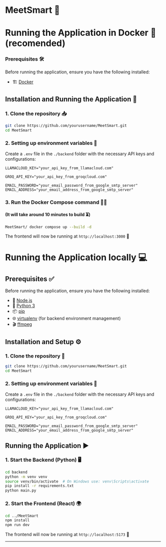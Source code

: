 # MeetSmart 🚀

# Running the Application in Docker 🐳 (recomended)
### Prerequisites 🛠️
Before running the application, ensure you have the following installed:
- 🏗️ [Docker](https://www.docker.com/products/docker-desktop/)

## Installation and Running the Application 🚀
### 1. Clone the repository 📥
```sh
git clone https://github.com/yourusername/MeetSmart.git
cd MeetSmart
```
### 2. Setting up environment variables 🔐
Create a `.env` file in the `./backend` folder with the necessary API keys and configurations:

```
LLAMACLOUD_KEY="your_api_key_from_llamacloud.com"

GROQ_API_KEY="your_api_key_from_groqcloud.com"

EMAIL_PASSWORD="your_email_password_from_google_smtp_server"
EMAIL_ADDRESS="your_email_address_from_google_smtp_server"
```

### 3. Run the Docker Compose command 🏃‍♂️
#### (It will take around 10 minutes to build ⏳)

```sh
MeetSmart/ docker compose up --build -d
```
The frontend will now be running at `http://localhost:3000` 🎊

# Running the Application locally 💻

## Prerequisites ✅
Before running the application, ensure you have the following installed:
- 📌 [Node.js](https://nodejs.org/)
- 🐍 [Python 3](https://www.python.org/)
- 📦 [pip](https://pip.pypa.io/en/stable/)
- 🌐 [virtualenv](https://virtualenv.pypa.io/en/latest/) (for backend environment management)
- 🎬 [ffmpeg](https://ffmpeg.org/download.html)

## Installation and Setup ⚙️

### 1. Clone the repository 📂
```sh
git clone https://github.com/yourusername/MeetSmart.git
cd MeetSmart
```

### 2. Setting up environment variables 🔑
Create a `.env` file in the `./backend` folder with the necessary API keys and configurations:

```
LLAMACLOUD_KEY="your_api_key_from_llamacloud.com"

GROQ_API_KEY="your_api_key_from_groqcloud.com"

EMAIL_PASSWORD="your_email_password_from_google_smtp_server"
EMAIL_ADDRESS="your_email_address_from_google_smtp_server"
```

## Running the Application ▶️

### 1. Start the Backend (Python) 🖥️
```sh
cd backend
python -m venv venv
source venv/bin/activate  # On Windows use: venv\Scripts\activate
pip install -r requirements.txt
python main.py
```

### 2. Start the Frontend (React) 🌍
```sh
cd ../MeetSmart
npm install
npm run dev
```
The frontend will now be running at `http://localhost:5173` 🎉

---

